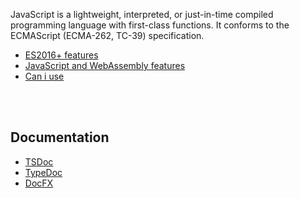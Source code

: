 JavaScript is a lightweight, interpreted, or just-in-time compiled
programming language with first-class functions. It conforms to the
ECMAScript (ECMA-262, TC-39) specification.

- [ES2016+ features](https://kangax.github.io/compat-table/es2016plus/)
- [JavaScript and WebAssembly features](https://v8.dev/features)
- [Can i use](https://caniuse.com/)

<br>
<br>


## Documentation

- [TSDoc](https://github.com/microsoft/tsdoc)
- [TypeDoc](https://github.com/TypeStrong/typedoc)
- [DocFX](https://dotnet.github.io/docfx/tutorial/universalreference/gen_doc_for_ts.html)

